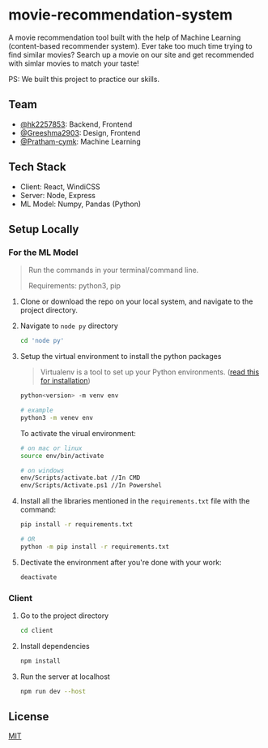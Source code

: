 # movie-recommendation-system

A movie recommendation tool built with the help of Machine Learning (content-based recommender system). Ever take too much time trying to find similar movies? Search up a movie on our site and get recommended with simlar movies to match your taste!

PS: We built this project to practice our skills.

## Team

- [@hk2257853](https://github.com/hk2257853): Backend, Frontend
- [@Greeshma2903](https://github.com/greeshma2903): Design, Frontend
- [@Pratham-cymk](https://www.github.com/Pratham-cymk): Machine Learning

## Tech Stack

- Client: React, WindiCSS
- Server: Node, Express
- ML Model: Numpy, Pandas (Python)

## Setup Locally

### For the ML Model

> Run the commands in your terminal/command line. 
> 
> Requirements: python3, pip

1. Clone or download the repo on your local system, and navigate to the project directory.

2. Navigate to `node py` directory
   ```bash
   cd 'node py'
   ```
3. Setup the virtual environment to install the python packages

   > Virtualenv is a tool to set up your Python environments. ([read this for installation](https://www.freecodecamp.org/news/how-to-setup-virtual-environments-in-python/))

   ```bash
   python<version> -m venv env

   # example
   python3 -m venev env
   ```

   To activate the virual environment:

   ```bash
   # on mac or linux
   source env/bin/activate

   # on windows
   env/Scripts/activate.bat //In CMD
   env/Scripts/Activate.ps1 //In Powershel
   ```

4. Install all the libraries mentioned in the `requirements.txt` file with the command:

   ```bash
   pip install -r requirements.txt

   # OR
   python -m pip install -r requirements.txt
   ```

5. Dectivate the environment after you're done with your work:
   ```bash
   deactivate
   ```

### Client

1. Go to the project directory

   ```bash
   cd client
   ```

2. Install dependencies
   ```bash
   npm install
   ```
3. Run the server at localhost
   ```bash
   npm run dev --host
   ```

## License

[MIT](https://choosealicense.com/licenses/mit/)
